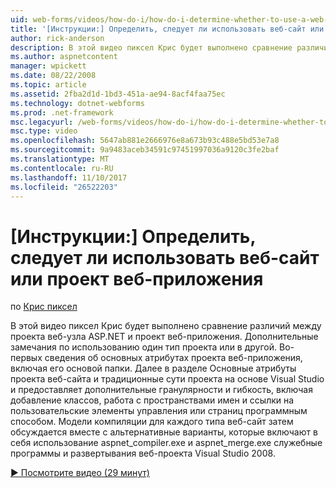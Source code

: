 ```yaml
---
uid: web-forms/videos/how-do-i/how-do-i-determine-whether-to-use-a-web-site-or-a-web-application-project
title: '[Инструкции:] Определить, следует ли использовать веб-сайт или проект веб-приложения | Документы Microsoft'
author: rick-anderson
description: В этой видео пиксел Крис будет выполнено сравнение различий между проекта веб-узла ASP.NET и проект веб-приложения. Сведения, рекомендации по использованию...
ms.author: aspnetcontent
manager: wpickett
ms.date: 08/22/2008
ms.topic: article
ms.assetid: 2fba2d1d-1bd3-451a-ae94-8acf4faa75ec
ms.technology: dotnet-webforms
ms.prod: .net-framework
msc.legacyurl: /web-forms/videos/how-do-i/how-do-i-determine-whether-to-use-a-web-site-or-a-web-application-project
msc.type: video
ms.openlocfilehash: 5647ab881e2666976e8a673b93c488e5bd53e7a8
ms.sourcegitcommit: 9a9483aceb34591c97451997036a9120c3fe2baf
ms.translationtype: MT
ms.contentlocale: ru-RU
ms.lasthandoff: 11/10/2017
ms.locfileid: "26522203"
---
```

<a name="how-do-i-determine-whether-to-use-a-web-site-or-a-web-application-project"></a>[Инструкции:] Определить, следует ли использовать веб-сайт или проект веб-приложения
====================
по [Крис пиксел](https://twitter.com/chrispels)

В этой видео пиксел Крис будет выполнено сравнение различий между проекта веб-узла ASP.NET и проект веб-приложения. Дополнительные замечания по использованию один тип проекта или в другой. Во-первых сведения об основных атрибутах проекта веб-приложения, включая его основой папки. Далее в разделе Основные атрибуты проекта веб-сайта и традиционные сути проекта на основе Visual Studio и предоставляет дополнительные гранулярности и гибкость, включая добавление классов, работа с пространствами имен и ссылки на пользовательские элементы управления или страниц программным способом. Модели компиляции для каждого типа веб-сайт затем обсуждается вместе с альтернативные варианты, которые включают в себя использование aspnet\_compiler.exe и aspnet\_merge.exe служебные программы и развертывания веб-проекта Visual Studio 2008.

[&#9654; Посмотрите видео (29 минут)](https://channel9.msdn.com/Blogs/ASP-NET-Site-Videos/how-do-i-determine-whether-to-use-a-web-site-or-a-web-application-project)
